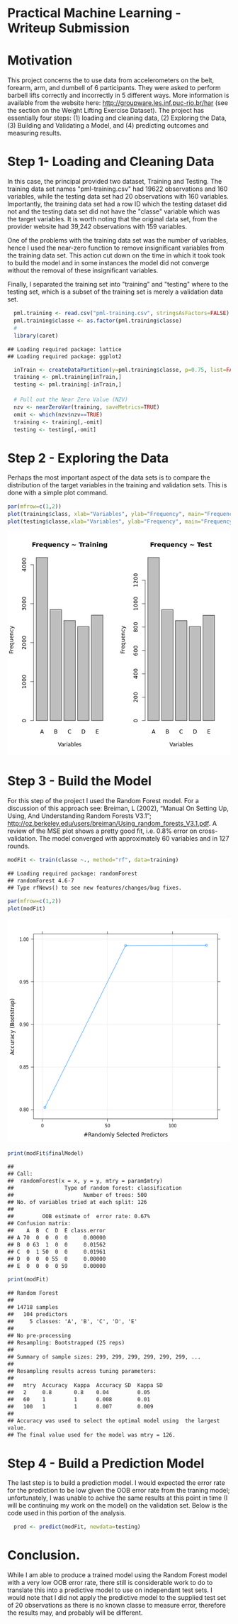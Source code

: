 Practical Machine Learning - Writeup Submission
========================================================

# Motivation  

This project concerns the to use data from accelerometers on the belt, forearm, arm, and dumbell of 6 participants. They were asked to perform barbell lifts correctly and incorrectly in 5 different ways. More information is available from the website here: http://groupware.les.inf.puc-rio.br/har (see the section on the Weight Lifting Exercise Dataset).  The project has essentially four steps: (1) loading and cleaning data, (2) Exploring the Data,  (3) Building and Validating a Model, and (4) predicting outcomes and measuring results. 

# Step 1- Loading and Cleaning Data 

In this case, the principal provided two dataset, Training and Testing.  The training data set names "pml-training.csv" had 19622 observations and 160 variables, while the testing data set had 20 observations with 160 variables.  Importantly, the training data set had a row ID which the testing dataset did not and the testing data set did not have the "classe" variable which was the target variables.  It is worth noting that the original data set, from the provider website had 39,242 observations with 159 variables.  

One of the problems with the training data set was the number of variables, hence I used the near-zero function to remove insignificant variables from the training data set.  This action cut down on the time in which it took took to build the model and in some instances the model did not converge without the removal of these insignificant variables.  

Finally, I separated the training set into "training" and "testing" where to the testing set, which is a subset of the training set is merely a validation data set. 


```r
  pml.training <- read.csv("pml-training.csv", stringsAsFactors=FALSE)
  pml.training$classe <- as.factor(pml.training$classe)
  #
  library(caret) 
```

```
## Loading required package: lattice
## Loading required package: ggplot2
```

```r
  inTrain <- createDataPartition(y=pml.training$classe, p=0.75, list=FALSE)
  training <- pml.training[inTrain,]
  testing <- pml.training[-inTrain,]
  
  # Pull out the Near Zero Value (NZV)
  nzv <- nearZeroVar(training, saveMetrics=TRUE)
  omit <- which(nzv$nzv==TRUE)
  training <- training[,-omit]
  testing <- testing[,-omit]
```

# Step 2 - Exploring the Data 

Perhaps the most important aspect of the data sets is to compare the distribution of the target variables in the training and validation sets. This is done with a simple plot command. 


```r
par(mfrow=c(1,2))
plot(training$class, xlab="Variables", ylab="Frequency", main="Frequency ~ Training")
plot(testing$classe,xlab="Variables", ylab="Frequency", main="Frequency ~ Test")
```

![plot of chunk unnamed-chunk-2](figure/unnamed-chunk-2.png) 

# Step 3 - Build the Model 

For this step of the project I used the Random Forest model. For a discussion of this approach see: Breiman, L (2002), “Manual On Setting Up, Using, And Understanding Random Forests V3.1”; http://oz.berkeley.edu/users/breiman/Using_random_forests_V3.1.pdf.  A review of the MSE plot shows a pretty good fit, i.e. 0.8% error on cross-validation.  The model converged with approximately 60 variables and in 127 rounds.  


```r
modFit <- train(classe ~., method="rf", data=training)
```

```
## Loading required package: randomForest
## randomForest 4.6-7
## Type rfNews() to see new features/changes/bug fixes.
```

```r
par(mfrow=c(1,2))
plot(modFit)
```

![plot of chunk unnamed-chunk-3](figure/unnamed-chunk-3.png) 

```r
print(modFit$finalModel)
```

```
## 
## Call:
##  randomForest(x = x, y = y, mtry = param$mtry) 
##                Type of random forest: classification
##                      Number of trees: 500
## No. of variables tried at each split: 126
## 
##         OOB estimate of  error rate: 0.67%
## Confusion matrix:
##    A  B  C  D  E class.error
## A 70  0  0  0  0     0.00000
## B  0 63  1  0  0     0.01562
## C  0  1 50  0  0     0.01961
## D  0  0  0 55  0     0.00000
## E  0  0  0  0 59     0.00000
```

```r
print(modFit)
```

```
## Random Forest 
## 
## 14718 samples
##   104 predictors
##     5 classes: 'A', 'B', 'C', 'D', 'E' 
## 
## No pre-processing
## Resampling: Bootstrapped (25 reps) 
## 
## Summary of sample sizes: 299, 299, 299, 299, 299, 299, ... 
## 
## Resampling results across tuning parameters:
## 
##   mtry  Accuracy  Kappa  Accuracy SD  Kappa SD
##   2     0.8       0.8    0.04         0.05    
##   60    1         1      0.008        0.01    
##   100   1         1      0.007        0.009   
## 
## Accuracy was used to select the optimal model using  the largest value.
## The final value used for the model was mtry = 126.
```


# Step 4 - Build a Prediction Model 

The last step is to build a prediction model. I would expected the error rate for the prediction to be low given the OOB error rate from the traning model; unfortunately, I was unable to achive the same results at this point in time (I will be continuing my work on the model) on the validation set.  Below is the code used in this portion of the analysis. 


```r
  pred <- predict(modFit, newdata=testing)
```

# Conclusion. 

While I am able to produce a trained model using the Random Forest model with a very low OOB error rate, there still is considerable work to do to translate this into a predictive model to use on independant test sets.  I would note that I did not apply the predictive model to the supplied test set of 20 observations as there is no known classe to measure error, therefore the results may, and probably will be different. 




